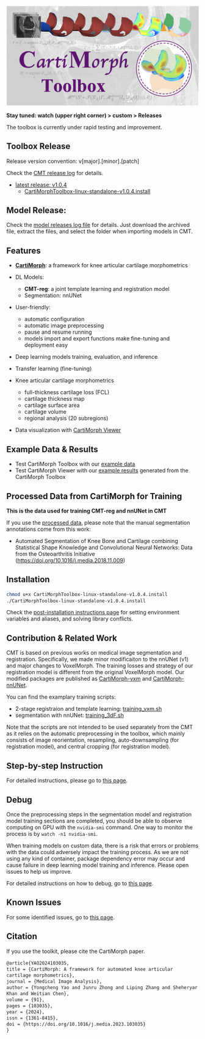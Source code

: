 

![aboutCMT](README.assets/aboutCMT.png)

**Stay tuned: watch (upper right corner) > custom > Releases**

The toolbox is currently under rapid testing and improvement.



## Toolbox Release

Release version convention: v[major].[minor].[patch]

Check the [CMT release log](https://github.com/YongchengYAO/CartiMorph-Toolbox/blob/main/Documents/CMT_releases.md) for details. 

- [latest release: v1.0.4](https://github.com/YongchengYAO/CartiMorph-Toolbox/releases/tag/v1.0.4)
  - [CartiMorphToolbox-linux-standalone-v1.0.4.install](https://github.com/YongchengYAO/CartiMorph-Toolbox/releases/download/v1.0.4/CartiMorphToolbox-linux-standalone-v1.0.4.install)



## Model Release:

Check the [model releases log file](https://github.com/YongchengYAO/CartiMorph-Toolbox/blob/main/Models/model_releases.md) for details. Just download the archived file, extract the files, and select the folder when importing models in CMT.



## Features

- [**CartiMorph**](https://github.com/YongchengYAO/CartiMorph): a framework for knee articular cartilage morphometrics
- DL Models:
  - **CMT-reg**: a joint template learning and registration model
  - Segmentation: nnUNet

- User-friendly: 
  - automatic configuration
  - automatic image preprocessing 
  - pause and resume running
  - models import and export functions make fine-tuning and deployment easy
- Deep learning models training, evaluation, and inference
- Transfer learning (fine-tuning)
- Knee articular cartilage morphometrics
  - full-thickness cartilage loss (FCL)
  - cartilage thickness map
  - cartilage surface area
  - cartilage volume
  - regional analysis (20 subregions)
- Data visualization with [CartiMorph Viewer](https://github.com/YongchengYAO/CartiMorph-Viewer) 



## Example Data & Results

- Test CartiMorph Toolbox with our [example data](https://github.com/YongchengYAO/CartiMorph-Toolbox/tree/main/Examples-Data)
- Test CartiMorph Viewer with our [example results](https://github.com/YongchengYAO/CartiMorph-Toolbox/tree/main/Examples-CMV) generated from the CartiMorph Toolbox



## Processed Data from CartiMorph for Training

**This is the data used for training CMT-reg and nnUNet in CMT**

If you use the [processed data](https://drive.google.com/drive/folders/13_afAKSH7ZMOI_Nk2gfoihbJKwafw1l9?usp=sharing), please note that the manual segmentation annotations come from this work: 

- Automated Segmentation of Knee Bone and Cartilage combining Statistical Shape Knowledge and Convolutional Neural Networks: Data from the Osteoarthritis Initiative (https://doi.org/10.1016/j.media.2018.11.009)



## Installation

```bash
chmod u+x CartiMorphToolbox-linux-standalone-v1.0.4.install
./CartiMorphToolbox-linux-standalone-v1.0.4.install
```

Check the [post-installation instructions page](https://github.com/YongchengYAO/CartiMorph-Toolbox/blob/main/Documents/post_installation_linux.md) for setting environment variables and aliases, and solving library conflicts.

 

## Contribution & Related Work

CMT is based on previous works on medical image segmentation and registration. Specifically, we made minor modificaiton to the nnUNet (v1) and major changes to VoxelMorph. The training losses and strategy of our registration model is different from the original VoxelMorph model. Our modified packages are published as [CartiMorph-vxm](https://github.com/YongchengYAO/CartiMorph-vxm#cartimorph-vxm) and [CartiMorph-nnUNet](https://github.com/YongchengYAO/CartiMorph-nnUNet#cartimorph-nnunet).

You can find the examplary training scripts:

- 2-stage registraion and template learning: [training_vxm.sh](https://github.com/YongchengYAO/CartiMorph-Toolbox/blob/main/Scripts/regModel/training_vxm.sh)
- segmentation with nnUNet: [training_3dF.sh](https://github.com/YongchengYAO/CartiMorph-Toolbox/blob/main/Scripts/segModel/training_3dF.sh)

Note that the scripts are not intended to be used separately from the CMT as it relies on the automatic preprocessing in the toolbox, which mainly consists of image reorientation, resampling, auto-downsampling (for registration model), and central cropping (for registration model).



## Step-by-step Instruction

For detailed instructions, please go to [this page](https://github.com/YongchengYAO/CartiMorph-Toolbox/blob/main/Documents/instructions.md).



## Debug

Once the preprocessing steps in the segmentation model and registration model training sections are completed, you should be able to observe computing on GPU with the `nvidia-smi` command. One way to monitor the process is by `watch -n1 nvidia-smi`.

When training models on custom data, there is a risk that errors or problems with the data could adversely impact the training process. As we are not using any kind of container, package dependency error may occur and cause failure in deep learning model training and inference. Please open issues to help us improve.

For detailed instructions on how to debug, go to [this page](https://github.com/YongchengYAO/CartiMorph-Toolbox/blob/main/Documents/debug.md).



## Known Issues

For some identified issues, go to [this page](https://github.com/YongchengYAO/CartiMorph-Toolbox/blob/main/Documents/knownIssues.md).



## Citation

If you use the toolkit, please cite the CartiMorph paper.

```
@article{YAO2024103035,
title = {CartiMorph: A framework for automated knee articular cartilage morphometrics},
journal = {Medical Image Analysis},
author = {Yongcheng Yao and Junru Zhong and Liping Zhang and Sheheryar Khan and Weitian Chen},
volume = {91},
pages = {103035},
year = {2024},
issn = {1361-8415},
doi = {https://doi.org/10.1016/j.media.2023.103035}
}
```

